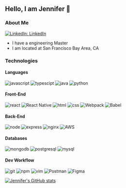 ## Hello, I am Jennifer 👋

### About Me

[![LinkedIn: LinkedIn](https://img.shields.io/badge/LinkedIn-0077B5?style=for-the-badge&logo=linkedin&logoColor=white)](https://www.linkedin.com/in/fylin/)
* I have a engineering Master
* I am located at San Francisco Bay Area, CA

### Technologies
#### Languages
![javascript](https://img.shields.io/badge/JavaScript-323330?style=for-the-badge&logo=javascript&logoColor=F7DF1E)
![typescipt](https://img.shields.io/badge/TypeScript-007ACC?style=for-the-badge&logo=typescript&logoColor=white)
![java](https://img.shields.io/badge/Java-3a75b0?style=for-the-badge&logo=java&logoColor=white)
![python](https://img.shields.io/badge/Python-1e2933?style=for-the-badge&logo=python&logoColor=white)


#### Front-End
![react](https://img.shields.io/badge/React-20232A?style=for-the-badge&logo=react&logoColor=61DAFB)
![React Native](https://img.shields.io/badge/react_native-%2320232a.svg?style=for-the-badge&logo=react&logoColor=%2361DAFB)
![html](https://img.shields.io/badge/HTML5-E34F26?style=for-the-badge&logo=html5&logoColor=white)
![css](https://img.shields.io/badge/CSS3-2862EA?style=for-the-badge&logo=css3&logoColor=white)
![Webpack](https://img.shields.io/badge/webpack-%238DD6F9.svg?style=for-the-badge&logo=webpack&logoColor=black)
![Babel](https://img.shields.io/badge/Babel-black?style=for-the-badge&logo=babel&logoColor=F9DC3e)
#### Back-End
![node](https://img.shields.io/badge/Node.js-339933?style=for-the-badge&logo=nodedotjs&logoColor=white)
![express](https://img.shields.io/badge/Express.js-23303E?style=for-the-badge&logo=express&logoColor=white)
![nginx](https://img.shields.io/badge/Nginx-019237?style=for-the-badge&logo=nginx&logoColor=white)
![AWS](https://img.shields.io/badge/Amazon_AWS-EC912C?style=for-the-badge&logo=amazonaws&logoColor=white)
#### Databases
![mongodb](https://img.shields.io/badge/MongoDB-4EA94B?style=for-the-badge&logo=mongodb&logoColor=white)
![postgresql](https://img.shields.io/badge/PostgreSQL-316192?style=for-the-badge&logo=postgresql&logoColor=white)
![mysql](https://img.shields.io/badge/MySQL-00758F?style=for-the-badge&logo=mysql&logoColor=white)
#### Dev Workflow
![git](https://img.shields.io/badge/Git-EA4E32?style=for-the-badge&logo=git&logoColor=white)
![npm](https://img.shields.io/badge/npm-BE3331?style=for-the-badge&logo=npm&logoColor=white)
![vim](https://img.shields.io/badge/VIM-029432?&style=for-the-badge&logo=vim&logoColor=white)
![Postman](https://img.shields.io/badge/Postman-FF6C37?style=for-the-badge&logo=postman&logoColor=white)
![Figma](https://img.shields.io/badge/figma-F86F5F?style=for-the-badge&logo=figma&logoColor=white)


[![Jennifer's GitHub stats](https://github-readme-stats.vercel.app/api?username=JennyMipha&hide=issues,stars&count_private=true&show_icons=true&theme=nord)](https://github.com/JennyMipha/github-readme-stats)


<!--

Here are some ideas to get you started:

- 🔭 I’m currently working on ...
- 🌱 I’m currently learning ..
- 👯 I’m looking to collaborate on ...
- 🤔 I’m looking for help with ...
- 💬 Ask me about ...
- 📫 How to reach me: ...
- 😄 Pronouns: ...
- ⚡ Fun fact: ...
-->

